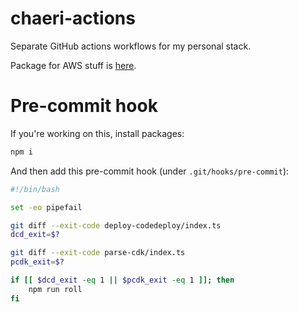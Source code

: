 # chaeri-actions

Separate GitHub actions workflows for my personal stack.

Package for AWS stuff is [here](https://github.com/mercurialworld/chaeri).

# Pre-commit hook

If you're working on this, install packages:

```sh
npm i
```
And then add this pre-commit hook (under `.git/hooks/pre-commit`):

```sh
#!/bin/bash

set -eo pipefail

git diff --exit-code deploy-codedeploy/index.ts
dcd_exit=$?

git diff --exit-code parse-cdk/index.ts
pcdk_exit=$?

if [[ $dcd_exit -eq 1 || $pcdk_exit -eq 1 ]]; then
    npm run roll
fi
```
